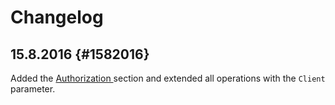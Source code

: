 # Changelog

## 15.8.2016 {#1582016}

Added the [Authorization ](authorization.md)section and extended all operations with the `Client` parameter.

